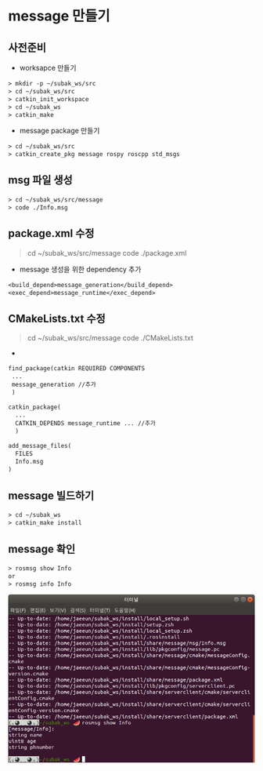 # message 만들기 

## 사전준비
- worksapce 만들기
```
> mkdir -p ~/subak_ws/src
> cd ~/subak_ws/src
> catkin_init_workspace
> cd ~/subak_ws
> catkin_make
```
- message package 만들기
```
> cd ~/subak_ws/src
> catkin_create_pkg message rospy roscpp std_msgs
```



## msg 파일 생성
```
> cd ~/subak_ws/src/message
> code ./Info.msg
```

## package.xml 수정
> cd ~/subak_ws/src/message
> code ./package.xml
- message 생성을 위한 dependency 추가 
```
<build_depend>message_generation</build_depend>
<exec_depend>message_runtime</exec_depend>
  ```

  ## CMakeLists.txt 수정
  > cd ~/subak_ws/src/message
  > code ./CMakeLists.txt
  - 
  ```
  find_package(catkin REQUIRED COMPONENTS
   ...
   message_generation //추가
   )
```

```
catkin_package(
  ...
  CATKIN_DEPENDS message_runtime ... //추가
  )
  ```

```
add_message_files(
  FILES
  Info.msg
)
```

## message 빌드하기
```
> cd ~/subak_ws
> catkin_make install
```

## message 확인
```
> rosmsg show Info
or 
> rosmsg info Info
```
![](./result_image.png)
